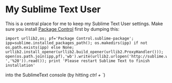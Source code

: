 # My Sublime Text User

This is a central place for me to keep my Sublime Text User settings. Make sure you install [Package Control](http://wbond.net/sublime_packages/package_control/installation) first by dumping this:

    import urllib2,os; pf='Package Control.sublime-package'; ipp=sublime.installed_packages_path(); os.makedirs(ipp) if not os.path.exists(ipp) else None; urllib2.install_opener(urllib2.build_opener(urllib2.ProxyHandler())); open(os.path.join(ipp,pf),'wb').write(urllib2.urlopen('http://sublime.wbond.net/'+pf.replace(' ','%20')).read()); print 'Please restart Sublime Text to finish installation'

into the SublimeText console (by hitting *ctrl + `*)
